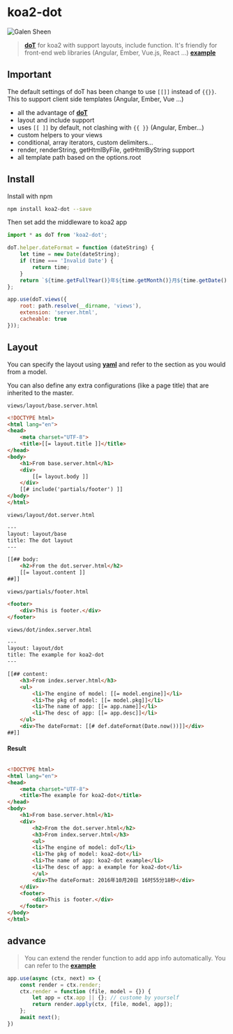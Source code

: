 # koa2-dot
![Galen Sheen](https://s.gravatar.com/avatar/d222ab15345dce06133c960db6489a71?size=200&default=retro)
> [**doT**](http://olado.github.io/doT/) for koa2 with support layouts, include function. It's friendly for front-end web libraries (Angular, Ember, Vue.js, React ...)
> [**example**](https://github.com/galensheen/koa2-dot/tree/master/example)

## Important
The default settings of doT has been change to use `[[]]` instead of `{{}}`. This to support client side templates (Angular, Ember, Vue ...)

* all the advantage of [**doT**](http://olado.github.io/doT/)
* layout and include support
* uses `[[ ]]` by default, not clashing with `{{ }}` (Angular, Ember...)
* custom helpers to your views
* conditional, array iterators, custom delimiters...
* render, renderString, getHtmlByFile, getHtmlByString support
* all template path based on the options.root

## Install
Install with npm

```sh
npm install koa2-dot --save
```

Then set add the middleware to koa2 app

```javascript
import * as doT from 'koa2-dot';

doT.helper.dateFormat = function (dateString) {
    let time = new Date(dateString);
    if (time === 'Invalid Date') {
        return time;
    }
    return `${time.getFullYear()}年${time.getMonth()}月${time.getDate()}日 ${time.getHours()}时${time.getMinutes()}分${time.getSeconds()}秒`;
};

app.use(doT.views({
    root: path.resolve(__dirname, 'views'),
    extension: 'server.html',
    cacheable: true
}));
```
## Layout
You can specify the layout using [**yaml**](http://yaml.org/) and refer to the section as you would from a model.

You can also define any extra configurations (like a page title) that are inherited to the master.

`views/layout/base.server.html`

```html
<!DOCTYPE html>
<html lang="en">
<head>
    <meta charset="UTF-8">
    <title>[[= layout.title ]]</title>
</head>
<body>
    <h1>From base.server.html</h1>
    <div>
        [[= layout.body ]]
    </div>
    [[# include('partials/footer') ]]
</body>
</html>
```

`views/layout/dot.server.html`

```html
---
layout: layout/base
title: The dot layout
---

[[## body:
    <h2>From the dot.server.html</h2>
    [[= layout.content ]]
##]]
```

`views/partials/footer.html`

```html
<footer>
    <div>This is footer.</div>
</footer>
```

`views/dot/index.server.html`

```html
---
layout: layout/dot
title: The example for koa2-dot
---

[[## content:
    <h3>From index.server.html</h3>
    <ul>
        <li>The engine of model: [[= model.engine]]</li>
        <li>The pkg of model: [[= model.pkg]]</li>
        <li>The name of app: [[= app.name]]</li>
        <li>The desc of app: [[= app.desc]]</li>
    </ul>
    <div>The dateFormat: [[# def.dateFormat(Date.now())]]</div>
##]]
```
#### Result

```html

<!DOCTYPE html>
<html lang="en">
<head>
    <meta charset="UTF-8">
    <title>The example for koa2-dot</title>
</head>
<body>
    <h1>From base.server.html</h1>
    <div>
    	<h2>From the dot.server.html</h2>
    	<h3>From index.server.html</h3>
    	<ul>
       	<li>The engine of model: doT</li>
       	<li>The pkg of model: koa2-dot</li>
       	<li>The name of app: koa2-dot example</li>
       	<li>The desc of app: a example for koa2-dot</li>
    	</ul>
    	<div>The dateFormat: 2016年10月20日 16时55分18秒</div>
    </div>
    <footer>
    	<div>This is footer.</div>
	</footer>
</body>
</html>
```

## advance
> You can extend the render function to add app info automatically. You can refer to the [**example**](https://github.com/galensheen/koa2-dot/tree/master/example)

```javascript
app.use(async (ctx, next) => {
	const render = ctx.render;
	ctx.render = function (file, model = {}) {
		let app = ctx.app || {}; // custome by yourself
		return render.apply(ctx, [file, model, app]);
	};
	await next();
})
```
